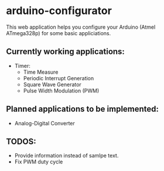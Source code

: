 # arduino-configurator
This web application helps you configure your Arduino (Atmel ATmega328p) for some basic appliciations.

## Currently working applications:
* Timer:
  * Time Measure
  * Periodic Interrupt Generation
  * Square Wave Generator
  * Pulse Width Modulation (PWM)

## Planned applications to be implemented:
* Analog-Digital Converter

## TODOS:
* Provide information instead of samlpe text.
* Fix PWM duty cycle
